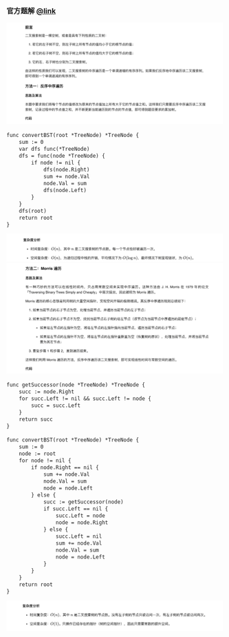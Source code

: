 ### 官方题解 [@link](https://leetcode-cn.com/problems/convert-bst-to-greater-tree/solution/ba-er-cha-sou-suo-shu-zhuan-huan-wei-lei-jia-sh-14/)

![1.png](./source/1.png)
```Golang
func convertBST(root *TreeNode) *TreeNode {
    sum := 0
    var dfs func(*TreeNode)
    dfs = func(node *TreeNode) {
        if node != nil {
            dfs(node.Right)
            sum += node.Val
            node.Val = sum
            dfs(node.Left)
        }
    }
    dfs(root)
    return root
}
```
![2.png](./source/2.png)
![3.png](./source/3.png)
```Golang
func getSuccessor(node *TreeNode) *TreeNode {
    succ := node.Right
    for succ.Left != nil && succ.Left != node {
        succ = succ.Left
    }
    return succ
}

func convertBST(root *TreeNode) *TreeNode {
    sum := 0
    node := root
    for node != nil {
        if node.Right == nil {
            sum += node.Val
            node.Val = sum
            node = node.Left
        } else {
            succ := getSuccessor(node)
            if succ.Left == nil {
                succ.Left = node
                node = node.Right
            } else {
                succ.Left = nil
                sum += node.Val
                node.Val = sum
                node = node.Left
            }
        }
    }
    return root
}
```
![4.png](./source/4.png)